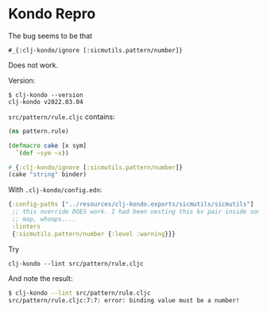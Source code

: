# Kondo Repro

The bug seems to be that

```
#_{:clj-kondo/ignore [:sicmutils.pattern/number]}
```

Does not work.

Version:

```
$ clj-kondo --version
clj-kondo v2022.03.04
```

`src/pattern/rule.cljc` contains:

```clj
(ns pattern.rule)

(defmacro cake [x sym]
  `(def ~sym ~x))

#_{:clj-kondo/ignore [:sicmutils.pattern/number]}
(cake "string" binder)
```

With `.clj-kondo/config.edn`:

```clj
{:config-paths ["../resources/clj-kondo.exports/sicmutils/sicmutils"]
 ;; this override DOES work. I had been nesting this kv pair inside some other
 ;; map, whoops....
 :linters
 {:sicmutils.pattern/number {:level :warning}}}
```

Try

```
clj-kondo --lint src/pattern/rule.cljc
```

And note the result:

```sh
$ clj-kondo --lint src/pattern/rule.cljc
src/pattern/rule.cljc:7:7: error: binding value must be a number!
```
